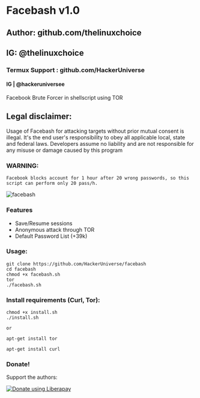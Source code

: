 # Facebash v1.0
## Author: github.com/thelinuxchoice
## IG: @thelinuxchoice
### Termux Support : github.com/HackerUniverse
#### IG | @hackeruniversee
Facebook Brute Forcer in shellscript using TOR

## Legal disclaimer:
Usage of Facebash for attacking targets without prior mutual consent is illegal. It's the end user's responsibility to obey all applicable local, state and federal laws. Developers assume no liability and are not responsible for any misuse or damage caused by this program 

### WARNING:
```
Facebook blocks account for 1 hour after 20 wrong passwords, so this script can perform only 20 pass/h.
```

![facebash](https://user-images.githubusercontent.com/34893261/37884926-d3f1df94-3088-11e8-98c3-1513f22e627c.png)

### Features

- Save/Resume sessions
- Anonymous attack through TOR
- Default Password List (+39k)


### Usage:

```
git clone https://github.com/HackerUniverse/facebash
cd facebash
chmod +x facebash.sh
tor
./facebash.sh
```

### Install requirements (Curl, Tor):

```
chmod +x install.sh
./install.sh

or

apt-get install tor

apt-get install curl

```



### Donate!
Support the authors:

<noscript><a href="https://liberapay.com/thelinuxchoice/donate"><img alt="Donate using Liberapay" src="https://liberapay.com/assets/widgets/donate.svg"></a></noscript>
